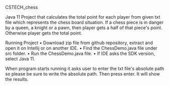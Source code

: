 CSTECH_chess 

Java 11 Project that calculates the total point for each player from given txt file which represents the chess board situation.
If a chess piece is in danger by a queen, a knight or a pawn, then player gets a half of that piece's point. Otherwise player gets the total point.

Running Project
•	Download zip file from github repository, extract and open it on Intellij or on another IDE.
•	Find the ChessDemo.java file under src folder.
•	Run the ChessDemo.java file.
•	If IDE asks the SDK version, select Java 11.
  
When program starts running it asks user to enter the txt file's absolute path so please be sure to write the absolute path. Then press enter.
It will show the results.
